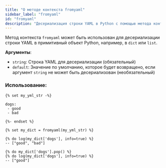 ```yaml
---
title: "О методе контекста fromyaml"
sidebar_label: "fromyaml"
id: "fromyaml"
description: "Десериализация строки YAML в Python с помощью метода контекста `fromyaml`."
---
```


Метод контекста `fromyaml` может быть использован для десериализации строки YAML в примитивный объект Python, например, в `dict` или `list`.

__Аргументы__:
 * `string`: Строка YAML для десериализации (обязательный)
 * `default`: Значение по умолчанию, которое будет возвращено, если аргумент `string` не может быть десериализован (необязательный)

### Использование:
```
{% set my_yml_str -%}

dogs:
 - good
 - bad

{%- endset %}

{% set my_dict = fromyaml(my_yml_str) %}

{% do log(my_dict['dogs'], info=true) %}
-- ["good", "bad"]

{% do my_dict['dogs'].pop() %}
{% do log(my_dict['dogs'], info=true) %}
-- ["good"]
```